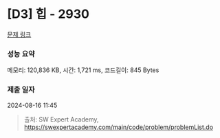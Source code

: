 # [D3] 힙 - 2930 

[문제 링크](https://swexpertacademy.com/main/code/problem/problemDetail.do?contestProbId=AV-Tj7ya3jYDFAXr) 

### 성능 요약

메모리: 120,836 KB, 시간: 1,721 ms, 코드길이: 845 Bytes

### 제출 일자

2024-08-16 11:45



> 출처: SW Expert Academy, https://swexpertacademy.com/main/code/problem/problemList.do